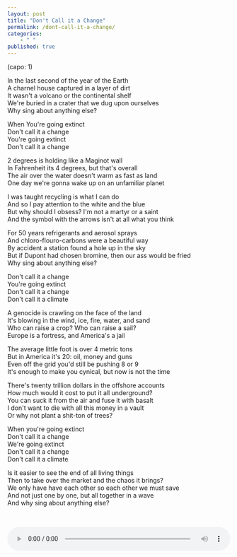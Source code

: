 ```yaml
---
layout: post
title: "Don't Call it a Change"
permalink: /dont-call-it-a-change/
categories: 
    - " "
published: true
---
```

  
(capo: 1)

In the last second of the year of the Earth  
A charnel house captured in a layer of dirt  
It wasn't a volcano or the continental shelf  
We're buried in a crater that we dug upon ourselves  
Why sing about anything else?  
  
When You're going extinct  
Don't call it a change  
You're going extinct  
Don't call it a change  
   
2 degrees is holding like a Maginot wall  
In Fahrenheit its 4 degrees, but that's overall  
The air over the water doesn't warm as fast as land  
One day we're gonna wake up on an unfamiliar planet  
  
I was taught recycling is what I can do  
And so I pay attention to the white and the blue  
But why should I obsess? I'm not a martyr or a saint  
And the symbol with the arrows isn't at all what you think  
  
For 50 years refrigerants and aerosol sprays  
And chloro-flouro-carbons were a beautiful way  
By accident a station found a hole up in the sky  
But if Dupont had chosen bromine, then our ass would be fried  
Why sing about anything else?  
  
Don't call it a change  
You're going extinct  
Don't call it a change  
Don't call it a climate  
  
A genocide is crawling on the face of the land  
It's blowing in the wind, ice, fire, water, and sand  
Who can raise a crop? Who can raise a sail?  
Europe is a fortress, and America's a jail  
  
The average little foot is over 4 metric tons  
But in America it's 20: oil, money and guns  
Even off the grid you'd still be pushing 8 or 9  
It's enough to make you cynical, but now is not the time  
  
There's twenty trillion dollars in the offshore accounts  
How much would it cost to put it all underground?  
You can suck it from the air and fuse it with basalt  
I don't want to die with all this money in a vault  
Or why not plant a shit-ton of trees?  
  
When you're going extinct  
Don't call it a change  
We're going extinct  
Don't call it a change  
Don't call it a climate  
  
Is it easier to see the end of all living things  
Then to take over the market and the chaos it brings?  
We only have have each other so each other we must save  
And not just one by one, but all together in a wave  
And why sing about anything else?  

<audio controls style="width:100%;margin:2rem auto 0;">
  <source src="../assets/audio/Don&apos;t Call It A Change.mp3" type="audio/mpeg">
Your browser does not support the audio element.
</audio>